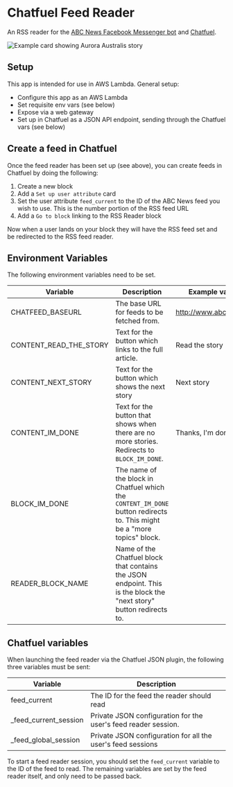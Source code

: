 Chatfuel Feed Reader
====================

An RSS reader for the [ABC News Facebook Messenger bot](https://www.messenger.com/t/abcnews.au) and [Chatfuel](https://chatfuel.com/).

![Example card showing Aurora Australis story](assets/example-card.png)

Setup
-----
This app is intended for use in AWS Lambda. General setup:

* Configure this app as an AWS Lambda
* Set requisite env vars (see below)
* Expose via a web gateway
* Set up in Chatfuel as a JSON API endpoint, sending through the Chatfuel vars (see below)

Create a feed in Chatfuel
-------------------------
Once the feed reader has been set up (see above), you can create feeds in
Chatfuel by doing the following:

1. Create a new block
2. Add a `Set up user attribute` card
3. Set the user attribute `feed_current` to the ID of the ABC News feed you wish to use. This is the number portion of the RSS feed URL
4. Add a `Go to block` linking to the RSS Reader block

Now when a user lands on your block they will have the RSS feed set and be
redirected to the RSS feed reader. 

Environment Variables
---------------------
The following environment variables need to be set.

Variable             | Description          | Example value       
---------------------|----------------------|---------------------
CHATFEED_BASEURL     | The base URL for feeds to be fetched from. | http://www.abc.net.au/
CONTENT_READ_THE_STORY | Text for the button which links to the full article. | Read the story      
CONTENT_NEXT_STORY   | Text for the button which shows the next story | Next story          
CONTENT_IM_DONE      | Text for the button that shows when there are no more stories. Redirects to `BLOCK_IM_DONE`. | Thanks, I'm done    
BLOCK_IM_DONE        | The name of the block in Chatfuel which the `CONTENT_IM_DONE` button redirects to. This might be a "more topics" block.
READER_BLOCK_NAME    | Name of the Chatfuel block that contains the JSON endpoint. This is the block the "next story" button redirects to. |                     

Chatfuel variables
------------------
When launching the feed reader via the Chatfuel JSON plugin, the following three variables must be sent:

Variable             | Description         
---------------------|---------------------
feed_current         | The ID for the feed the reader should read
_feed_current_session | Private JSON configuration for the user's feed reader session.
_feed_global_session | Private JSON configuration for all the user's feed sessions

To start a feed reader session, you should set the `feed_current` variable to the ID of the feed to read. The remaining variables are set by the feed reader itself, and only need to be passed back.
